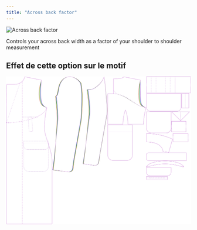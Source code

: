 ```yaml
---
title: "Across back factor"
---
```


![Across back factor](./acrossbackfactor.svg)

Controls your across back width as a factor of your shoulder to shoulder measurement

## Effet de cette option sur le motif

![This image shows the effect of this option by superimposing several variants that have a different value for this option](carlton_acrossbackfactor_sample.svg "Effect of this option on the pattern")
